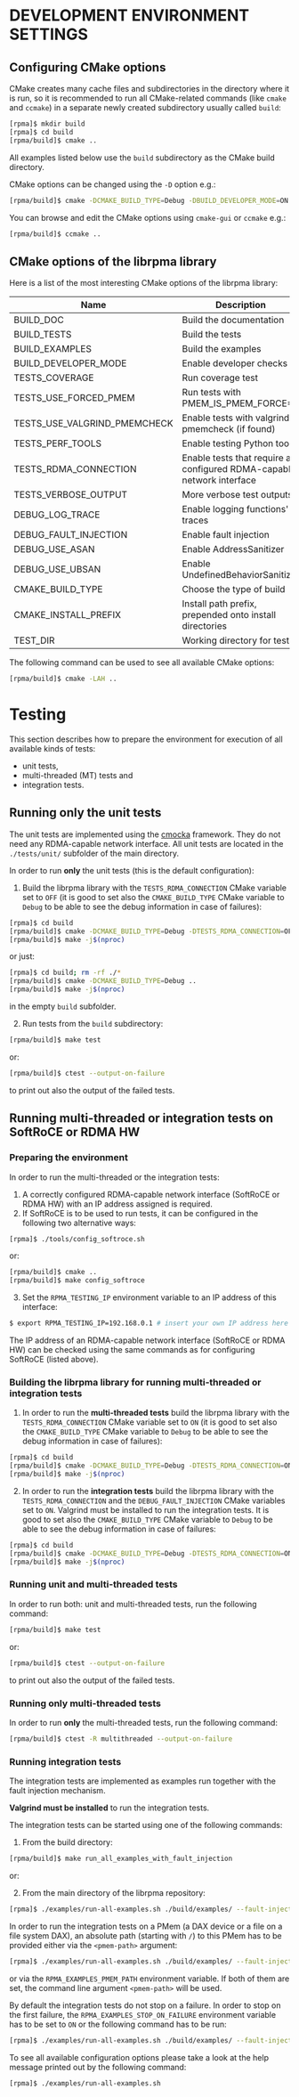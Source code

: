 # DEVELOPMENT ENVIRONMENT SETTINGS

## Configuring CMake options

CMake creates many cache files and subdirectories in the directory where it is run, so it is recommended to run all CMake-related commands (like `cmake` and `ccmake`)  in a separate newly created subdirectory usually called `build`:

```sh
[rpma]$ mkdir build
[rpma]$ cd build
[rpma/build]$ cmake ..
```

All examples listed below use the `build` subdirectory as the CMake build directory.

CMake options can be changed using the `-D` option e.g.:

```sh
[rpma/build]$ cmake -DCMAKE_BUILD_TYPE=Debug -DBUILD_DEVELOPER_MODE=ON ..
```

You can browse and edit the CMake options using `cmake-gui` or `ccmake` e.g.:

```sh
[rpma/build]$ ccmake ..
```

## CMake options of the librpma library

Here is a list of the most interesting CMake options of the librpma library:

| Name | Description | Values | Default |
| - | - | - | - |
| BUILD_DOC | Build the documentation | ON/OFF | ON |
| BUILD_TESTS | Build the tests | ON/OFF | ON |
| BUILD_EXAMPLES | Build the examples | ON/OFF | ON |
| BUILD_DEVELOPER_MODE | Enable developer checks | ON/OFF | OFF |
| TESTS_COVERAGE | Run coverage test | ON/OFF | OFF |
| TESTS_USE_FORCED_PMEM | Run tests with PMEM_IS_PMEM_FORCE=1 | ON/OFF | OFF |
| TESTS_USE_VALGRIND_PMEMCHECK | Enable tests with valgrind pmemcheck (if found)| ON/OFF | OFF |
| TESTS_PERF_TOOLS | Enable testing Python tools | ON/OFF | OFF |
| TESTS_RDMA_CONNECTION | Enable tests that require a configured RDMA-capable network interface | ON/OFF | OFF |
| TESTS_VERBOSE_OUTPUT | More verbose test outputs | ON/OFF | OFF |
| DEBUG_LOG_TRACE | Enable logging functions' traces | ON/OFF | OFF |
| DEBUG_FAULT_INJECTION | Enable fault injection | ON/OFF | OFF |
| DEBUG_USE_ASAN | Enable AddressSanitizer | ON/OFF | OFF |
| DEBUG_USE_UBSAN | Enable UndefinedBehaviorSanitizer | ON/OFF | OFF |
| CMAKE_BUILD_TYPE | Choose the type of build | None/Debug/Release/RelWithDebInfo | Release |
| CMAKE_INSTALL_PREFIX | Install path prefix, prepended onto install directories | *dir path* | /usr/local |
| TEST_DIR | Working directory for tests | *dir path* | ./build/test |

The following command can be used to see all available CMake options:

```sh
[rpma/build]$ cmake -LAH ..
```

# Testing

This section describes how to prepare the environment for execution of all available kinds of tests:
- unit tests,
- multi-threaded (MT) tests and
- integration tests.

## Running only the unit tests

The unit tests are implemented using the [cmocka](https://cmocka.org/) framework. They do not need any RDMA-capable network interface. All unit tests are located in the `./tests/unit/` subfolder of the main directory.

In order to run **only** the unit tests (this is the default configuration):
1. Build the librpma library with the `TESTS_RDMA_CONNECTION` CMake variable set to `OFF` (it is good to set also the `CMAKE_BUILD_TYPE` CMake variable to `Debug` to be able to see the debug information in case of failures):

```sh
[rpma]$ cd build
[rpma/build]$ cmake -DCMAKE_BUILD_TYPE=Debug -DTESTS_RDMA_CONNECTION=OFF ..
[rpma/build]$ make -j$(nproc)
```

or just:

```sh
[rpma]$ cd build; rm -rf ./*
[rpma/build]$ cmake -DCMAKE_BUILD_TYPE=Debug ..
[rpma/build]$ make -j$(nproc)
```

in the empty `build` subfolder.

2. Run tests from the `build` subdirectory:

```sh
[rpma/build]$ make test
```

or:

```sh
[rpma/build]$ ctest --output-on-failure
```

to print out also the output of the failed tests.

## Running multi-threaded or integration tests on SoftRoCE or RDMA HW

### Preparing the environment

In order to run the multi-threaded or the integration tests:
1. A correctly configured RDMA-capable network interface (SoftRoCE or RDMA HW) with an IP address assigned is required.
2. If SoftRoCE is to be used to run tests, it can be configured in the following two alternative ways:

```sh
[rpma]$ ./tools/config_softroce.sh
```

or:

```sh
[rpma/build]$ cmake ..
[rpma/build]$ make config_softroce
```

3. Set the `RPMA_TESTING_IP` environment variable to an IP address of this interface:

```sh
$ export RPMA_TESTING_IP=192.168.0.1 # insert your own IP address here
```

The IP address of an RDMA-capable network interface (SoftRoCE or RDMA HW) can be checked using the same commands as for configuring SoftRoCE (listed above).

### Building the librpma library for running multi-threaded or integration tests

1. In order to run the **multi-threaded tests** build the librpma library with the `TESTS_RDMA_CONNECTION` CMake variable set to `ON` (it is good to set also the `CMAKE_BUILD_TYPE` CMake variable to `Debug` to be able to see the debug information in case of failures):

```sh
[rpma]$ cd build
[rpma/build]$ cmake -DCMAKE_BUILD_TYPE=Debug -DTESTS_RDMA_CONNECTION=ON ..
[rpma/build]$ make -j$(nproc)
```

2. In order to run the **integration tests** build the librpma library with the `TESTS_RDMA_CONNECTION` and the `DEBUG_FAULT_INJECTION` CMake variables set to `ON`. Valgrind must be installed to run the integration tests. It is good to set also the `CMAKE_BUILD_TYPE` CMake variable to `Debug` to be able to see the debug information in case of failures:

```sh
[rpma]$ cd build
[rpma/build]$ cmake -DCMAKE_BUILD_TYPE=Debug -DTESTS_RDMA_CONNECTION=ON -DDEBUG_FAULT_INJECTION=ON ..
[rpma/build]$ make -j$(nproc)
```

### Running unit and multi-threaded tests

In order to run both: unit and multi-threaded tests, run the following command:

```sh
[rpma/build]$ make test
```

or:

```sh
[rpma/build]$ ctest --output-on-failure
```

to print out also the output of the failed tests.

### Running only multi-threaded tests

In order to run **only** the multi-threaded tests, run the following command:

```sh
[rpma/build]$ ctest -R multithreaded --output-on-failure
```

### Running integration tests

The integration tests are implemented as examples run together with the fault injection mechanism. 

**Valgrind must be installed** to run the integration tests.

The integration tests can be started using one of the following commands:
1. From the build directory:

```sh
[rpma/build]$ make run_all_examples_with_fault_injection
```

or:

2. From the main directory of the librpma repository:

```sh
[rpma]$ ./examples/run-all-examples.sh ./build/examples/ --fault-injection
```

In order to run the integration tests on a PMem (a DAX device or a file on a file system DAX), an absolute path (starting with `/`) to this PMem has to be provided either via the `<pmem-path>` argument:

```sh
[rpma]$ ./examples/run-all-examples.sh ./build/examples/ --fault-injection <pmem-path>
```

or via the `RPMA_EXAMPLES_PMEM_PATH` environment variable. If both of them are set, the command line argument `<pmem-path>` will be used.

By default the integration tests do not stop on a failure. In order to stop on the first failure, the `RPMA_EXAMPLES_STOP_ON_FAILURE` environment variable has to be set to `ON` or the following command has to be run:

```sh
[rpma]$ ./examples/run-all-examples.sh ./build/examples/ --fault-injection --stop-on-failure
```

To see all available configuration options please take a look at the help message printed out by the following command:

```sh
[rpma]$ ./examples/run-all-examples.sh
```
